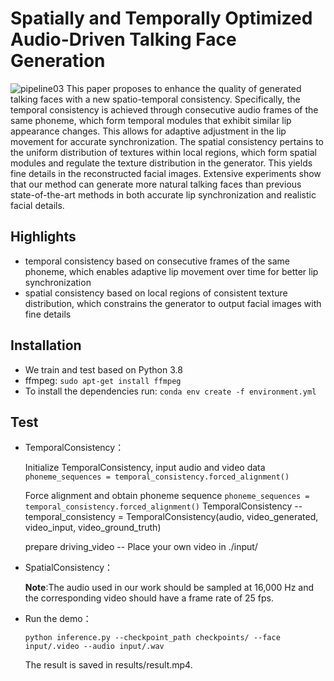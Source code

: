 # **Spatially and Temporally Optimized Audio-Driven Talking Face Generation**
![pipeline03](https://github.com/donge1024/TalkingFace/assets/114487375/1b58d2ac-b59e-40a5-990c-92b53a197881)
This paper proposes to enhance the quality of generated talking faces  with a new spatio-temporal consistency. Specifically, the temporal consistency is achieved through consecutive audio frames of the same phoneme, which form temporal modules that exhibit similar lip appearance changes. This allows for adaptive adjustment in the lip movement for accurate synchronization.
The spatial consistency pertains to the uniform distribution of textures within local regions, which form spatial modules and regulate the texture distribution in the generator. This yields fine details in the reconstructed facial images. Extensive experiments show that our method can generate more natural talking faces than previous state-of-the-art methods in both accurate lip synchronization and realistic facial details.

## **Highlights**
-  temporal consistency based on consecutive frames of the same phoneme, which enables adaptive lip movement over time for better lip synchronization
-  spatial consistency based on local regions of consistent texture distribution, which constrains the generator to output facial images with fine details

## **Installation**
-  We train and test based on Python 3.8
-  ffmpeg: ```sudo apt-get install ffmpeg```
-  To install the dependencies run: ```conda env create -f environment.yml```


## **Test**
- TemporalConsistency：

  Initialize TemporalConsistency, input audio and video data
  ```phoneme_sequences = temporal_consistency.forced_alignment()```

  Force alignment and obtain phoneme sequence
  ```phoneme_sequences = temporal_consistency.forced_alignment()```
  TemporalConsistency -- temporal_consistency = TemporalConsistency(audio, video_generated, video_input, video_ground_truth)

  prepare driving_video -- Place your own video in ./input/


- SpatialConsistency：

  **Note**:The audio used in our work should be sampled at 16,000 Hz and the corresponding video should have a frame rate of 25 fps.

- Run the demo：

  ```python inference.py --checkpoint_path checkpoints/ --face input/.video --audio input/.wav```

  The result is saved in results/result.mp4.

